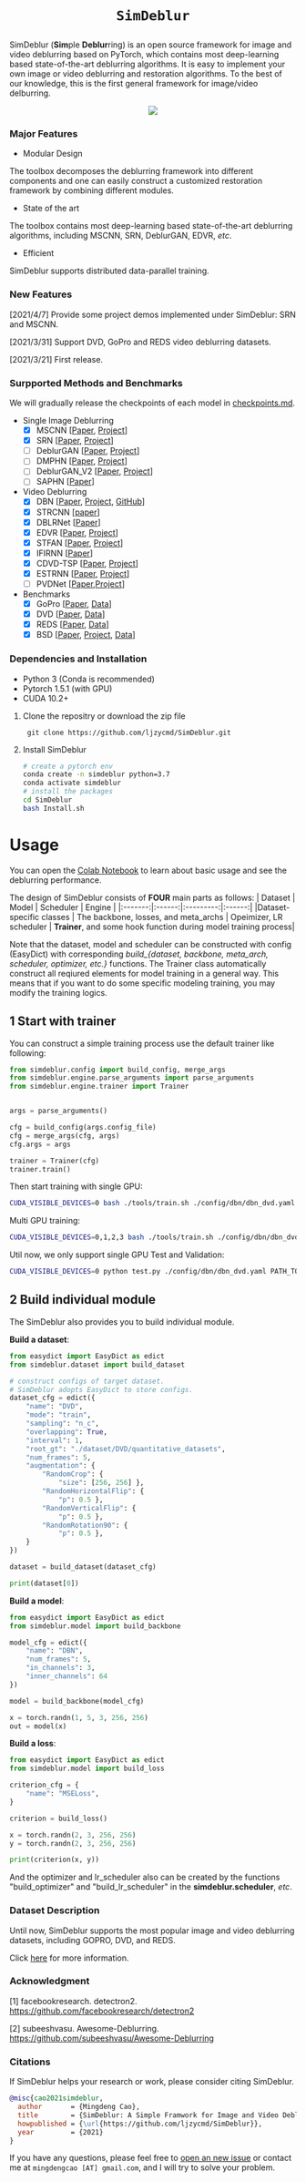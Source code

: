# <p align=center>`SimDeblur`</p>

SimDeblur (**Sim**ple **Deblur**ring) is an open source framework for image and video deblurring based on PyTorch, which contains most deep-learning based state-of-the-art deblurring algorithms. It is easy to implement your own image or video deblurring and restoration algorithms. To the best of our knowledge, this is the first general framework for image/video delburring. 

<div align=center> 
<img src=./docs/reds_020.gif>
</div>

<style>
table {
margin: auto;
}
</style>

### Major Features

- Modular Design

The toolbox decomposes the deblurring framework into different components and one can easily construct a customized restoration framework by combining different modules.

- State of the art

The toolbox contains most deep-learning based state-of-the-art deblurring algorithms, including MSCNN, SRN, DeblurGAN, EDVR, *etc*.

- Efficient

SimDeblur supports distributed data-parallel training. 


### New Features
[2021/4/7] Provide some project demos implemented under SimDeblur: SRN and MSCNN.

[2021/3/31] Support DVD, GoPro and REDS video deblurring datasets. 

[2021/3/21] First release.

### Surpported Methods and Benchmarks
We will gradually release the checkpoints of each model in [checkpoints.md](./docs/checkpoints.md). 
* Single Image Deblurring 
    - [x] MSCNN [[Paper](https://arxiv.org/abs/1612.02177), [Project](https://github.com/SeungjunNah/DeepDeblur-PyTorch)]
    - [x] SRN [[Paper](https://arxiv.org/abs/1802.01770), [Project](https://github.com/jiangsutx/SRN-Deblur)]
    - [ ] DeblurGAN [[Paper](https://arxiv.org/abs/1711.07064), [Project](https://github.com/KupynOrest/DeblurGAN)]
    - [ ] DMPHN [[Paper](https://arxiv.org/abs/1904.03468), [Project](https://github.com/HongguangZhang/DMPHN-cvpr19-master)]
    - [ ] DeblurGAN_V2 [[Paper](https://arxiv.org/abs/1908.03826), [Project](https://github.com/VITA-Group/DeblurGANv2)]
    - [ ] SAPHN [[Paper](https://arxiv.org/abs/2004.05343)]

* Video Deblurring
    - [x] DBN [[Paper](https://arxiv.org/abs/1611.08387), [Project](http://www.cs.ubc.ca/labs/imager/tr/2017/DeepVideoDeblurring/), [GitHub](https://github.com/shuochsu/DeepVideoDeblurring)]
    - [x] STRCNN [[paper](https://arxiv.org/abs/1704.03285)]
    - [x] DBLRNet [[Paper](https://arxiv.org/abs/1804.00533)]
    - [x] EDVR [[Paper](https://arxiv.org/abs/1905.02716), [Project](https://github.com/xinntao/EDVR)]
    - [x] STFAN [[Paper](https://arxiv.org/abs/1904.12257), [Project](https://shangchenzhou.com/projects/stfan/)]
    - [x] IFIRNN [[Paper](https://openaccess.thecvf.com/content_CVPR_2019/html/Nah_Recurrent_Neural_Networks_With_Intra-Frame_Iterations_for_Video_Deblurring_CVPR_2019_paper.html)]
    - [x] CDVD-TSP [[Paper](https://arxiv.org/abs/2004.02501), [Project](https://github.com/csbhr/CDVD-TSP)]
    - [x] ESTRNN [[Paper](https://www.ecva.net/papers/eccv_2020/papers_ECCV/html/5116_ECCV_2020_paper.php), [Project](https://github.com/zzh-tech/ESTRNN)]
    - [ ] PVDNet [[Paper](https://arxiv.org/abs/2108.09982),[Project](https://github.com/codeslake/PVDNet)]

* Benchmarks
    - [x] GoPro [[Paper](https://arxiv.org/abs/1612.02177), [Data](https://seungjunnah.github.io/Datasets/gopro)]
    - [x] DVD [[Paper](https://arxiv.org/abs/1611.08387), [Data](http://www.cs.ubc.ca/labs/imager/tr/2017/DeepVideoDeblurring/)]
    - [x] REDS [[Paper](https://openaccess.thecvf.com/content_CVPRW_2019/html/NTIRE/Nah_NTIRE_2019_Challenge_on_Video_Deblurring_and_Super-Resolution_Dataset_and_CVPRW_2019_paper.html), [Data](https://seungjunnah.github.io/Datasets/reds)]
    - [x] BSD [[Paper](https://arxiv.org/abs/2106.16028), [Project](https://github.com/zzh-tech/ESTRNN), [Data](https://drive.google.com/file/d/19cel6QgofsWviRbA5IPMEv_hDbZ30vwH/view)]

### Dependencies and Installation
* Python 3 (Conda is recommended)
* Pytorch 1.5.1 (with GPU)
* CUDA 10.2+ 
1. Clone the repositry or download the zip file
   ```
    git clone https://github.com/ljzycmd/SimDeblur.git
   ```
2. Install SimDeblur
   ```bash
   # create a pytorch env
   conda create -n simdeblur python=3.7
   conda activate simdeblur   
   # install the packages
   cd SimDeblur
   bash Install.sh
   ```

# Usage
You can open the [Colab Notebook](https://colab.research.google.com/drive/13dNBB38U_scDI46EHQ-V1GEgDMVtj5mx?usp=sharing) to learn about basic usage and see the deblurring performance.

The design of SimDeblur consists of **FOUR** main parts as follows:
| Dataset | Model  | Scheduler | Engine |
|:-------:|:------:|:---------:|:------:|
|Dataset-specific classes | The backbone, losses, and meta_archs | Opeimizer, LR scheduler | **Trainer**, and some hook function during model training process|

Note that the dataset, model and scheduler can be constructed with config (EasyDict) with corresponding *build_{dataset, backbone, meta_arch, scheduler, optimizer, etc.}* functions. The Trainer class automatically construct all reqiured elements for model training in a general way. This means that if you want to do some specific modeling training, you may modify the training logics.

## 1 Start with trainer
You can construct a simple training process use the default trainer like following:
```python
from simdeblur.config import build_config, merge_args
from simdeblur.engine.parse_arguments import parse_arguments
from simdeblur.engine.trainer import Trainer


args = parse_arguments()

cfg = build_config(args.config_file)
cfg = merge_args(cfg, args)
cfg.args = args

trainer = Trainer(cfg)
trainer.train()
```
Then start training with single GPU:
```bash
CUDA_VISIBLE_DEVICES=0 bash ./tools/train.sh ./config/dbn/dbn_dvd.yaml 1
```
Multi GPU training:
```bash
CUDA_VISIBLE_DEVICES=0,1,2,3 bash ./tools/train.sh ./config/dbn/dbn_dvd.yaml 4
```
Util now, we only support single GPU Test and Validation:
```bash
CUDA_VISIBLE_DEVICES=0 python test.py ./config/dbn/dbn_dvd.yaml PATH_TO_CKPT
```

## 2 Build individual module
The SimDeblur also provides you to build individual module.

**Build a dataset**:
```python
from easydict import EasyDict as edict
from simdeblur.dataset import build_dataset

# construct configs of target dataset.
# SimDeblur adopts EasyDict to store configs.
dataset_cfg = edict({
    "name": "DVD",
    "mode": "train",
    "sampling": "n_c",
    "overlapping": True,
    "interval": 1,
    "root_gt": "./dataset/DVD/quantitative_datasets",
    "num_frames": 5,
    "augmentation": {
        "RandomCrop": {
            "size": [256, 256] },
        "RandomHorizontalFlip": {
            "p": 0.5 },
        "RandomVerticalFlip": {
            "p": 0.5 },
        "RandomRotation90": {
            "p": 0.5 },
    }
})

dataset = build_dataset(dataset_cfg)

print(dataset[0])
```

**Build a model**:
```python
from easydict import EasyDict as edict
from simdeblur.model import build_backbone

model_cfg = edict({
    "name": "DBN",
    "num_frames": 5,
    "in_channels": 3,
    "inner_channels": 64
})

model = build_backbone(model_cfg)

x = torch.randn(1, 5, 3, 256, 256)
out = model(x)
```

**Build a loss**:
```python 
from easydict import EasyDict as edict
from simdeblur.model import build_loss

criterion_cfg = {
    "name": "MSELoss",
}

criterion = build_loss()

x = torch.randn(2, 3, 256, 256)
y = torch.randn(2, 3, 256, 256)

print(criterion(x, y))
```
And the optimizer and lr_scheduler also can be created by the functions "build_optimizer" and "build_lr_scheduler" in the **simdeblur.scheduler**, *etc*. 

### Dataset Description
Until now, SimDeblur supports the most popular image and video deblurring datasets, including GOPRO, DVD, and REDS. 

Click [here](./simdeblur/dataset/README.md) for more information. 

### Acknowledgment

[1] facebookresearch. detectron2. https://github.com/facebookresearch/detectron2

[2] subeeshvasu. Awesome-Deblurring. https://github.com/subeeshvasu/Awesome-Deblurring

### Citations

If SimDeblur helps your research or work, please consider citing SimDeblur.

```bibtex
@misc{cao2021simdeblur,
  author       = {Mingdeng Cao},
  title        = {SimDeblur: A Simple Framwork for Image and Video Deblurring},
  howpublished = {\url{https://github.com/ljzycmd/SimDeblur}},
  year         = {2021}
}
```
If you have any questions, please feel free to [open an new issue](https://github.com/ljzycmd/SimDeblur/issues/new) or contact me at `mingdengcao [AT] gmail.com`, and I will try to solve your problem.